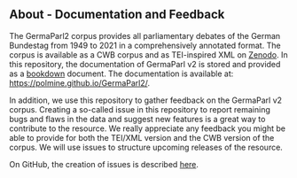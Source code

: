 ## About - Documentation and Feedback

The GermaParl2 corpus provides all parliamentary debates of the German Bundestag from 1949 to 2021 in a comprehensively annotated format. The corpus is available as a CWB corpus and as TEI-inspired XML on [Zenodo](https://zenodo.org/records/10416536). In this repository, the documentation of GermaParl v2 is stored and provided as a [bookdown](https://bookdown.org/) document. The documentation is available at: https://polmine.github.io/GermaParl2/.

In addition, we use this repository to gather feedback on the GermaParl v2 corpus. Creating a so-called issue in this repository to report remaining bugs and flaws in the data and suggest new features is a great way to contribute to the resource. We really appreciate any feedback you might be able to provide for both the TEI/XML version and the CWB version of the corpus. We will use issues to structure upcoming releases of the resource.

On GitHub, the creation of issues is described [here](https://docs.github.com/en/issues/tracking-your-work-with-issues/creating-an-issue).
